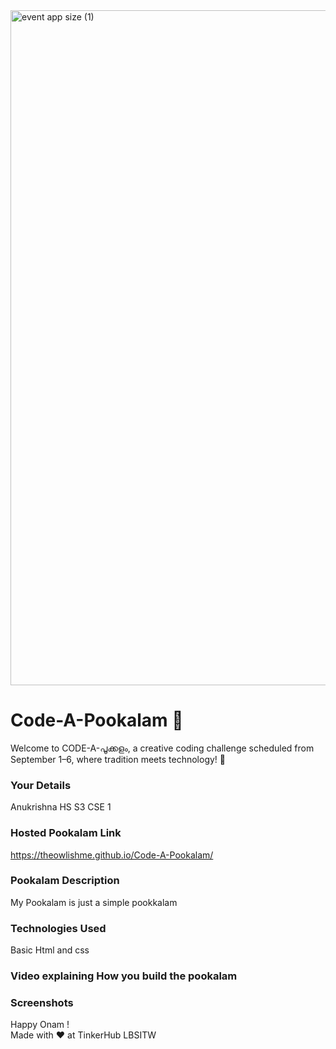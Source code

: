 <img width="1920" height="1080" alt="event app size (1)" src="https://github.com/user-attachments/assets/9c18c1de-1249-41ca-9561-1bc003606551" />

# Code-A-Pookalam 🌸
Welcome to CODE-A-പൂക്കളം, a creative coding challenge scheduled from September 1–6, where tradition meets technology! 🌼


### Your Details
 Anukrishna HS
 S3 CSE 1


### Hosted Pookalam Link
https://theowlishme.github.io/Code-A-Pookalam/


### Pookalam Description
 My Pookalam is just a simple pookkalam


### Technologies Used 
Basic Html and css

### Video explaining How you build the pookalam



### Screenshots



Happy Onam ! <br>
Made with ❤️ at TinkerHub LBSITW
